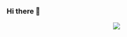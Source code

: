 ### Hi there 👋

<p align="center">
  <a href="https://skillicons.dev">
    <img src="https://skillicons.dev/icons?i=py,cpp,java,vim,docker,kubernetes,git" />
  </a>
</p>
<!--
**dapetri/dapetri** is a ✨ _special_ ✨ repository because its `README.md` (this file) appears on your GitHub profile.

Here are some ideas to get you started:

- 🔭 I’m currently working on ...
- 🌱 I’m currently learning ...
- 👯 I’m looking to collaborate on ...
- 🤔 I’m looking for help with ...
- 💬 Ask me about ...
- 📫 How to reach me: ...
- 😄 Pronouns: ...
- ⚡ Fun fact: ...
-->
